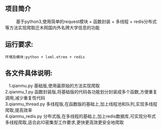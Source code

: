 ## 项目简介
          基于python3,使用简单的request模块 + 函数封装 + 多线程 + redis分布式等方法实现爬取迁木网国内外名牌大学信息的功能
## 运行要求:
    环境及模块:python + lxml.etree + redis
  
## 各文件具体说明:
    1.qianmu.py 基础版,使用最原始的方法实现爬取  
    2.qianmu_1.py 函数封装版,将基础版的代码各功能划分封装成多个函数,方便重复调用,减少重复性代码     
    3.qianmu_thread.py 多线程版,在函数版的基础上,加上线程池和队列,实现多线程爬取,提高效率  
    4.qianmu_redis.py 分布式版,在多线程的基础上,加上redis数据库,可实现分布式多线程爬取,适合此IO密集型工作要求,更快更高效更安全地爬取
    
    
  
  
  
